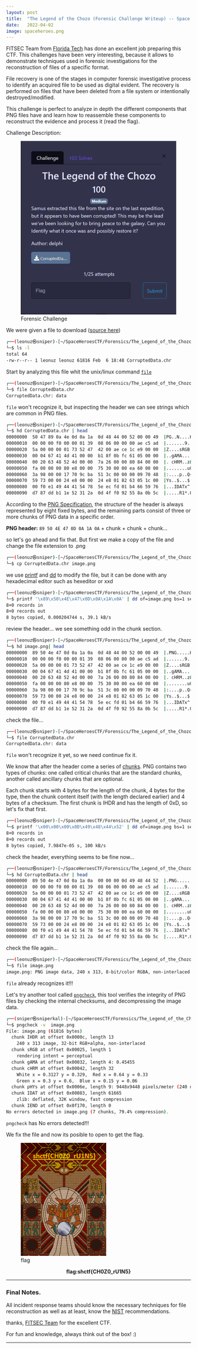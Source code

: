 ```yaml
---
layout: post
title:  "The Legend of the Chozo (Forensic Challenge Writeup) -- Space Heroes CTF 2022"
date:   2022-04-02
image: spaceheroes.png
---
```

<p class="intro"><span class="dropcap">F</span>ITSEC Team from <a href="https://floridatech.campuslabs.com/engage/organization/fitsec">Florida Tech</a> has done an excellent job preparing this CTF. This challenges have been very interesting, because it allows to demonstrate techniques used in forensic investigations for the reconstruction of files of a specific format.
</p>

File recovery is one of the stages in computer forensic investigative process to identify an acquired file to be used as digital evident. The recovery is performed on files that have been deleted from a file system or intentionally destroyed/modified.

This challenge is perfect to analyze in depth the different components that PNG files have and learn how to reassemble these components to reconstruct the evidence and process it (read the flag).
 
Challenge Description: 


<figure>
        <img src="/assets/img/chall.png" alt="" />
        <figcaption>Forensic Challenge</figcaption>
</figure>

We were given a file to download ([source here](https://github.com/leonuz/CTFs/raw/main/stuff/CorruptedData.chr))

 
```bash
┌──(leonuz㉿sniper)-[~/SpaceHeroesCTF/Forensics/The_Legend_of_the_Chozo]
└─$ ls -l 
total 64
-rw-r--r-- 1 leonuz leonuz 61816 Feb  6 18:48 CorruptedData.chr
```
Start by analyzing this file whit the unix/linux command [`file`](https://linux.die.net/man/1/file)

```bash
┌──(leonuz㉿sniper)-[~/SpaceHeroesCTF/Forensics/The_Legend_of_the_Chozo]
└─$ file CorruptedData.chr    
CorruptedData.chr: data
```
`file` won't recognize it, but inspecting the header we can see strings which are common in PNG files. 

```bash                                                                                                                                                       
┌──(leonuz㉿sniper)-[~/SpaceHeroesCTF/Forensics/The_Legend_of_the_Chozo]
└─$ hd CorruptedData.chr | head 
00000000  50 47 89 0a 4e 0d 0a 1a  0d 48 44 00 52 00 00 49  |PG..N....HD.R..I|
00000010  00 00 00 f0 00 00 01 39  08 06 00 00 00 ae c5 ad  |.......9........|
00000020  5a 00 00 00 01 73 52 47  42 00 ae ce 1c e9 00 00  |Z....sRGB.......|
00000030  00 04 67 41 4d 41 00 00  b1 8f 0b fc 61 05 00 00  |..gAMA......a...|
00000040  00 20 63 48 52 4d 00 00  7a 26 00 00 80 84 00 00  |. cHRM..z&......|
00000050  fa 00 00 00 80 e8 00 00  75 30 00 00 ea 60 00 00  |........u0...`..|
00000060  3a 98 00 00 17 70 9c ba  51 3c 00 00 00 09 70 48  |:....p..Q<....pH|
00000070  59 73 00 00 24 e8 00 00  24 e8 01 82 63 05 1c 00  |Ys..$...$...c...|
00000080  00 f0 e1 49 44 41 54 78  5e ec fd 01 b4 66 59 76  |...IDATx^....fYv|
00000090  d7 87 dd b1 1e 52 31 2a  0d 4f f0 92 55 8a 0b 5c  |.....R1*.O..U..\|  

```

According to the [PNG Specification](http://www.libpng.org/pub/png/spec/1.2/PNG-Structure.html#PNG-file-signature), the structure of the header is always represented by eight fixed bytes, and the remaining parts consist of three or more chunks of PNG data in a specific order. 

**PNG header:** `89 50 4E 47 0D 0A 1A 0A` + chunk + chunk + chunk...

so let's go ahead and fix that. But first we make a copy of the file and change the file extension to .png

```bash
┌──(leonuz㉿sniper)-[~/SpaceHeroesCTF/Forensics/The_Legend_of_the_Chozo]
└─$ cp CorruptedData.chr image.png         
```
we use [printf](https://man7.org/linux/man-pages/man3/printf.3.html) and [dd](https://man7.org/linux/man-pages/man1/dd.1.html) to modify the file, but it can be done with any hexadecimal editor such as hexeditor or xxd                                                                                                                                                                   
```bash                        
┌──(leonuz㉿sniper)-[~/SpaceHeroesCTF/Forensics/The_Legend_of_the_Chozo]
└─$ printf '\x89\x50\x4E\x47\x0D\x0A\x1A\x0A' | dd of=image.png bs=1 seek=0 count=8 conv=notrunc
8+0 records in
8+0 records out
8 bytes copied, 0.000204744 s, 39.1 kB/s
```
review the header... we see something odd in the chunk section.

```bash
┌──(leonuz㉿sniper)-[~/SpaceHeroesCTF/Forensics/The_Legend_of_the_Chozo]
└─$ hd image.png| head
00000000  89 50 4e 47 0d 0a 1a 0a  0d 48 44 00 52 00 00 49  |.PNG.....HD.R..I|
00000010  00 00 00 f0 00 00 01 39  08 06 00 00 00 ae c5 ad  |.......9........|
00000020  5a 00 00 00 01 73 52 47  42 00 ae ce 1c e9 00 00  |Z....sRGB.......|
00000030  00 04 67 41 4d 41 00 00  b1 8f 0b fc 61 05 00 00  |..gAMA......a...|
00000040  00 20 63 48 52 4d 00 00  7a 26 00 00 80 84 00 00  |. cHRM..z&......|
00000050  fa 00 00 00 80 e8 00 00  75 30 00 00 ea 60 00 00  |........u0...`..|
00000060  3a 98 00 00 17 70 9c ba  51 3c 00 00 00 09 70 48  |:....p..Q<....pH|
00000070  59 73 00 00 24 e8 00 00  24 e8 01 82 63 05 1c 00  |Ys..$...$...c...|
00000080  00 f0 e1 49 44 41 54 78  5e ec fd 01 b4 66 59 76  |...IDATx^....fYv|
00000090  d7 87 dd b1 1e 52 31 2a  0d 4f f0 92 55 8a 0b 5c  |.....R1*.O..U..\|
```
check the file...

```bash
┌──(leonuz㉿sniper)-[~/SpaceHeroesCTF/Forensics/The_Legend_of_the_Chozo]
└─$ file CorruptedData.chr    
CorruptedData.chr: data
```
`file` won't recognize it yet, so we need continue fix it.

We know that after the header come a series of [chunks](http://www.libpng.org/pub/png/spec/1.2/PNG-Chunks.html). PNG contains two types of chunks: one called critical chunks that are the standard chunks, another called ancillary chunks that are optional.  

Each chunk starts with 4 bytes for the length of the chunk, 4 bytes for the type, then the chunk content itself (with the length declared earlier) and 4 bytes of a checksum. The first chunk is IHDR and has the length of 0xD, so let's fix that first.

```bash
┌──(leonuz㉿sniper)-[~/SpaceHeroesCTF/Forensics/The_Legend_of_the_Chozo]
└─$ printf '\x00\x00\x00\x0D\x49\x48\x44\x52' | dd of=image.png bs=1 seek=8 count=8 conv=notrunc
8+0 records in
8+0 records out
8 bytes copied, 7.9847e-05 s, 100 kB/s
```
check the header, everything seems to be fine now...

```bash
┌──(leonuz㉿sniper)-[~/SpaceHeroesCTF/Forensics/The_Legend_of_the_Chozo]
└─$ hd CorruptedData.chr | head                                                           
00000000  89 50 4e 47 0d 0a 1a 0a  00 00 00 0d 49 48 44 52  |.PNG........IHDR|
00000010  00 00 00 f0 00 00 01 39  08 06 00 00 00 ae c5 ad  |.......9........|
00000020  5a 00 00 00 01 73 52 47  42 00 ae ce 1c e9 00 00  |Z....sRGB.......|
00000030  00 04 67 41 4d 41 00 00  b1 8f 0b fc 61 05 00 00  |..gAMA......a...|
00000040  00 20 63 48 52 4d 00 00  7a 26 00 00 80 84 00 00  |. cHRM..z&......|
00000050  fa 00 00 00 80 e8 00 00  75 30 00 00 ea 60 00 00  |........u0...`..|
00000060  3a 98 00 00 17 70 9c ba  51 3c 00 00 00 09 70 48  |:....p..Q<....pH|
00000070  59 73 00 00 24 e8 00 00  24 e8 01 82 63 05 1c 00  |Ys..$...$...c...|
00000080  00 f0 e1 49 44 41 54 78  5e ec fd 01 b4 66 59 76  |...IDATx^....fYv|
00000090  d7 87 dd b1 1e 52 31 2a  0d 4f f0 92 55 8a 0b 5c  |.....R1*.O..U..\|

```                                                                                                                                                                    
check the file again...

```bash                       
┌──(leonuz㉿sniper)-[~/SpaceHeroesCTF/Forensics/The_Legend_of_the_Chozo]
└─$ file image.png 
image.png: PNG image data, 240 x 313, 8-bit/color RGBA, non-interlaced
```
`file` already recognizes it!!!  

Let's try another tool called [`pngcheck`](http://www.libpng.org/pub/png/apps/pngcheck.html), this tool verifies the integrity of PNG files by checking the internal checksums, and decompressing the image data. 

```bash
┌──(sniper㉿sniperkal)-[~/SpaceHeroesCTF/Forensics/The_Legend_of_the_Chozo]
└─$ pngcheck -v  image.png                                                                      
File: image.png (61816 bytes)
  chunk IHDR at offset 0x0000c, length 13
    240 x 313 image, 32-bit RGB+alpha, non-interlaced
  chunk sRGB at offset 0x00025, length 1
    rendering intent = perceptual
  chunk gAMA at offset 0x00032, length 4: 0.45455
  chunk cHRM at offset 0x00042, length 32
    White x = 0.3127 y = 0.329,  Red x = 0.64 y = 0.33
    Green x = 0.3 y = 0.6,  Blue x = 0.15 y = 0.06
  chunk pHYs at offset 0x0006e, length 9: 9448x9448 pixels/meter (240 dpi)
  chunk IDAT at offset 0x00083, length 61665
    zlib: deflated, 32K window, fast compression
  chunk IEND at offset 0x0f170, length 0
No errors detected in image.png (7 chunks, 79.4% compression).
```
`pngcheck` has No errors detected!!!

We fix the file and now its posible to open to get the flag.

<figure>
        <img src="/assets/img/flag.png" alt="" />
        <figcaption>flag</figcaption>
</figure>

**<center>flag:shctf{CH0Z0_rU1N5}</center>**

- - -  

### Final Notes.

All incident response teams should know the necessary techniques for file reconstruction as well as at least, know the [NIST](https://nvlpubs.nist.gov/nistpubs/legacy/sp/nistspecialpublication800-86.pdf) recommendations.


thanks, [FITSEC Team](https://floridatech.campuslabs.com/engage/organization/fitsec) for the excellent CTF.

For fun and knowledge, always think out of the box! :)



---
